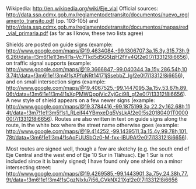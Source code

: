Wikipedia: http://en.wikipedia.org/wiki/Eje_vial
Official sources: http://data.ssp.cdmx.gob.mx/reglamentodetransito/documentos/nuevo_reglamento_transito.pdf (pp. 103-105) and http://data.ssp.cdmx.gob.mx/reglamentodetransito/documentos/mapas/red_vial_primaria.pdf (as far as I know, these two lists agree)

Shields are posted on guide signs (example: http://www.google.com/maps/@19.4634084,-99.1306707,3a,15.3y,315.73h,96.26t/data=!3m6!1e1!3m4!1s-Vc7Tkd5d5G5IzjH2fYv4Q!2e0!7i13312!8i6656), on traffic signal supports (example: http://www.google.com/maps/@19.3666847,-99.040344,3a,15y,286.54h,103.74t/data=!3m6!1e1!3m4!1sXPfqNRt14171jSsebbZ_Ig!2e0!7i13312!8i6656), and on small intersection signs (example: http://www.google.com/maps/@19.4067525,-99.1447095,3a,15y,53.67h,89.06t/data=!3m6!1e1!3m4!1sXqPMWQppjVicZyjGci98_g!2e0!7i13312!8i6656). A new style of shield appears on a few newer signs (example: http://www.google.com/maps/@19.3784416,-99.1875199,3a,22.2y,162.68h,114t/data=!3m7!1e1!3m5!1s1_RLeif44YBmxeDq5VsLkA!2e0!5s20180401T000000!7i13312!8i6656).
Routes are also written in text on guide signs along the route, in the white box where the street name otherwise goes (example: http://www.google.com/maps/@19.414252,-99.1439511,3a,15.4y,99.78h,101.78t/data=!3m6!1e1!3m4!1sAoFUUSbOz0-M-fxx-lBU9A!2e0!7i13312!8i6656).

Most routes are signed well, though a few are sketchy (e.g. the south end of Eje Central and the west end of Eje 10 Sur in Tláhuac). Eje 1 Sur is not included since it is barely signed; I have found only one shield on a minor intersecting street: http://www.google.com/maps/@19.4269585,-99.1443901,3a,75y,24.38h,77.9t/data=!3m6!1e1!3m4!1sCgzNlxIu7i56_CVkNX21Xg!2e0!7i13312!8i6656

